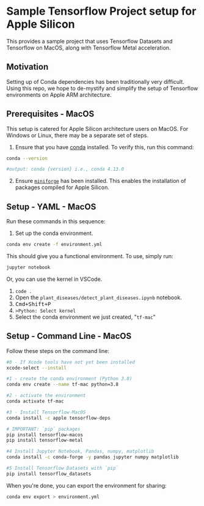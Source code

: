 # Sample Tensorflow Project setup for Apple Silicon

This provides a sample project that uses Tensorflow Datasets and Tensorflow on MacOS, along with Tensorflow
Metal acceleration.

## Motivation

Setting up of Conda dependencies has been traditionally very difficult. Using this repo, we hope to
de-mystify and simplify the setup of Tensorflow environments on Apple ARM architecture.

## Prerequisites - MacOS

This setup is catered for Apple Silicon architecture users on MacOS.
For Windows or Linux, there may be a separate set of steps.

1. Ensure that you have [conda](https://conda.io/projects/conda/en/latest/user-guide/install/macos.html) installed.
  To verify this, run this command:

  ```bash
  conda --version

  #output: conda {version} i.e., conda 4.13.0
  ```

2. Ensure [`miniforge`](https://github.com/conda-forge/miniforge) has been installed. This enables the installation of packages compiled for Apple Silicon.

## Setup - YAML - MacOS

Run these commands in this sequence:

1. Set up the conda environment.

```bash
conda env create -f environment.yml
```

This should give you a functional environment. To use, simply run:

```bash
jupyter notebook
```

Or, you can use the kernel in VSCode.

1. `code .`
2. Open the `plant_diseases/detect_plant_diseases.ipynb` notebook.
3. <kbd>Cmd+Shift+P</kbd>
4. `>Python: Select kernel`
5. Select the conda environment we just created, "`tf-mac`"

## Setup - Command Line - MacOS

Follow these steps on the command line:

```bash
#0 - If Xcode tools have not yet been installed
xcode-select --install

#1 - create the conda environment (Python 3.8)
conda env create --name tf-mac python=3.8

#2 - activate the environment
conda activate tf-mac

#3 - Install Tensorflow-MacOS
conda install -c apple tensorflow-deps

# IMPORTANT: `pip` packages
pip install tensorflow-macos
pip install tensorflow-metal

#4 Install Jupyter Notebook, Pandas, numpy, matplotlib
conda install -c conda-forge -y pandas jupyter numpy matplotlib

#5 Install Tensorflow Datasets with `pip`
pip install tensorflow_datasets
```

When you're done, you can export the environment for sharing:

```bash
conda env export > environment.yml
```
